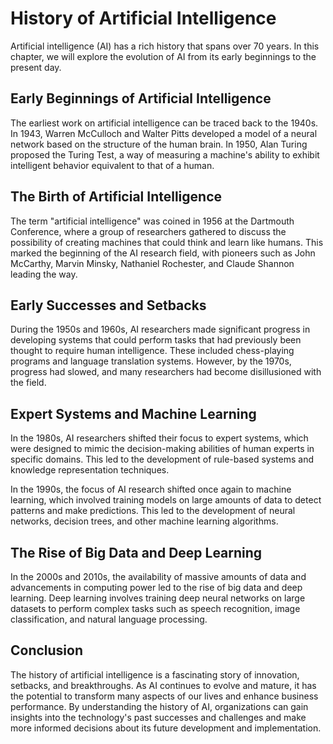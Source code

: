History of Artificial Intelligence
=====================================================================================================

Artificial intelligence (AI) has a rich history that spans over 70 years. In this chapter, we will explore the evolution of AI from its early beginnings to the present day.

Early Beginnings of Artificial Intelligence
-------------------------------------------

The earliest work on artificial intelligence can be traced back to the 1940s. In 1943, Warren McCulloch and Walter Pitts developed a model of a neural network based on the structure of the human brain. In 1950, Alan Turing proposed the Turing Test, a way of measuring a machine's ability to exhibit intelligent behavior equivalent to that of a human.

The Birth of Artificial Intelligence
------------------------------------

The term "artificial intelligence" was coined in 1956 at the Dartmouth Conference, where a group of researchers gathered to discuss the possibility of creating machines that could think and learn like humans. This marked the beginning of the AI research field, with pioneers such as John McCarthy, Marvin Minsky, Nathaniel Rochester, and Claude Shannon leading the way.

Early Successes and Setbacks
----------------------------

During the 1950s and 1960s, AI researchers made significant progress in developing systems that could perform tasks that had previously been thought to require human intelligence. These included chess-playing programs and language translation systems. However, by the 1970s, progress had slowed, and many researchers had become disillusioned with the field.

Expert Systems and Machine Learning
-----------------------------------

In the 1980s, AI researchers shifted their focus to expert systems, which were designed to mimic the decision-making abilities of human experts in specific domains. This led to the development of rule-based systems and knowledge representation techniques.

In the 1990s, the focus of AI research shifted once again to machine learning, which involved training models on large amounts of data to detect patterns and make predictions. This led to the development of neural networks, decision trees, and other machine learning algorithms.

The Rise of Big Data and Deep Learning
--------------------------------------

In the 2000s and 2010s, the availability of massive amounts of data and advancements in computing power led to the rise of big data and deep learning. Deep learning involves training deep neural networks on large datasets to perform complex tasks such as speech recognition, image classification, and natural language processing.

Conclusion
----------

The history of artificial intelligence is a fascinating story of innovation, setbacks, and breakthroughs. As AI continues to evolve and mature, it has the potential to transform many aspects of our lives and enhance business performance. By understanding the history of AI, organizations can gain insights into the technology's past successes and challenges and make more informed decisions about its future development and implementation.
